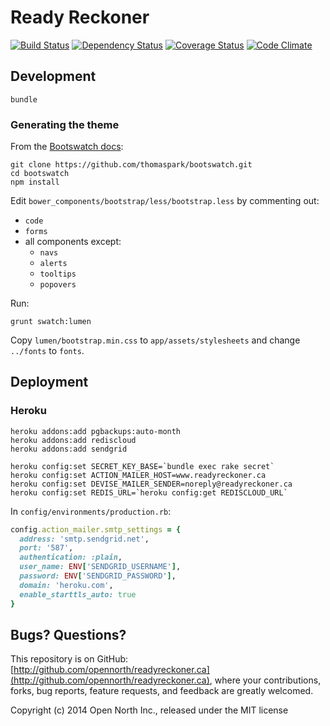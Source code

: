 # Ready Reckoner

[![Build Status](https://secure.travis-ci.org/opennorth/readyreckoner.ca.png)](http://travis-ci.org/opennorth/readyreckoner.ca)
[![Dependency Status](https://gemnasium.com/opennorth/readyreckoner.ca.png)](https://gemnasium.com/opennorth/readyreckoner.ca)
[![Coverage Status](https://coveralls.io/repos/opennorth/readyreckoner.ca/badge.png?branch=master)](https://coveralls.io/r/opennorth/readyreckoner.ca)
[![Code Climate](https://codeclimate.com/github/opennorth/readyreckoner.ca.png)](https://codeclimate.com/github/opennorth/readyreckoner.ca)

## Development

    bundle

### Generating the theme

From the [Bootswatch docs](http://bootswatch.com/help/#customization):

    git clone https://github.com/thomaspark/bootswatch.git
    cd bootswatch
    npm install

Edit `bower_components/bootstrap/less/bootstrap.less` by commenting out:

* `code`
* `forms`
* all components except:
  * `navs`
  * `alerts`
  * `tooltips`
  * `popovers`

Run:

    grunt swatch:lumen

Copy `lumen/bootstrap.min.css` to `app/assets/stylesheets` and change `../fonts` to `fonts`.

## Deployment

### Heroku

    heroku addons:add pgbackups:auto-month
    heroku addons:add rediscloud
    heroku addons:add sendgrid

    heroku config:set SECRET_KEY_BASE=`bundle exec rake secret`
    heroku config:set ACTION_MAILER_HOST=www.readyreckoner.ca
    heroku config:set DEVISE_MAILER_SENDER=noreply@readyreckoner.ca
    heroku config:set REDIS_URL=`heroku config:get REDISCLOUD_URL`

In `config/environments/production.rb`:

```ruby
config.action_mailer.smtp_settings = {
  address: 'smtp.sendgrid.net',
  port: '587',
  authentication: :plain,
  user_name: ENV['SENDGRID_USERNAME'],
  password: ENV['SENDGRID_PASSWORD'],
  domain: 'heroku.com',
  enable_starttls_auto: true
}
```

## Bugs? Questions?

This repository is on GitHub: [http://github.com/opennorth/readyreckoner.ca](http://github.com/opennorth/readyreckoner.ca), where your contributions, forks, bug reports, feature requests, and feedback are greatly welcomed.

Copyright (c) 2014 Open North Inc., released under the MIT license
